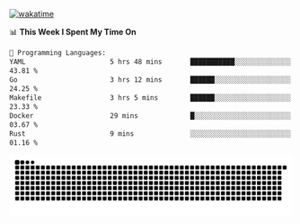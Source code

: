 [![wakatime](https://wakatime.com/badge/user/384f91c6-4eee-411f-8f3b-1b691f58a544.svg)](https://wakatime.com/@384f91c6-4eee-411f-8f3b-1b691f58a544)

<!--START_SECTION:waka-->
📊 **This Week I Spent My Time On** 

```text
💬 Programming Languages: 
YAML                     5 hrs 48 mins       ███████████░░░░░░░░░░░░░░   43.81 % 
Go                       3 hrs 12 mins       ██████░░░░░░░░░░░░░░░░░░░   24.25 % 
Makefile                 3 hrs 5 mins        ██████░░░░░░░░░░░░░░░░░░░   23.33 % 
Docker                   29 mins             █░░░░░░░░░░░░░░░░░░░░░░░░   03.67 % 
Rust                     9 mins              ░░░░░░░░░░░░░░░░░░░░░░░░░   01.16 % 
```


<!--END_SECTION:waka-->

<picture>
  <source media="(prefers-color-scheme: dark)" srcset="https://raw.githubusercontent.com/fuwx295/fuwx295/output/github-contribution-grid-snake-dark.svg">
  <source media="(prefers-color-scheme: light)" srcset="https://raw.githubusercontent.com/fuwx295/fuwx295/output/github-contribution-grid-snake.svg">
  <img alt="github contribution grid snake animation" src="https://raw.githubusercontent.com/fuwx295/fuwx295/output/github-contribution-grid-snake.svg">
</picture>
